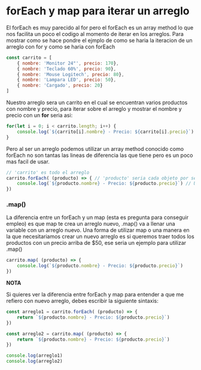 # forEach y map para iterar un arreglo

El forEach es muy parecido al for pero el forEach es un array method lo que nos facilita un poco el codigo al momento de iterar en los arreglos. Para mostrar como se hace pondre el ejmplo de como se haria la iteracion de un arreglo con for y como se haria con forEach

```Javascript
const carrito = [
    { nombre: 'Monitor 24"', precio: 170},
    { nombre: 'Teclado 60%', precio: 90},
    { nombre: 'Mouse Logitech', precio: 80},
    { nombre: 'Lampara LED', precio: 50},
    { nombre: 'Cargado', precio: 20}
]
```

Nuestro arreglo sera un carrito en el cual se encuentran varios productos con nombre y precio, para iterar sobre el arreglo y mostrar el nombre y precio con un **for** seria asi:

```Javascript
for(let i = 0; i < carrito.length; i++) {
    console.log(`${carrito[i].nombre} - Precio: ${carrito[i].precio}`)
}
```

Pero al ser un arreglo podemos utilizar un array method conocido como forEach no son tantas las lineas de diferencia las que tiene pero es un poco mas facil de usar.

```Javascript
// 'carrito' es todo el arreglo
carrito.forEach( (producto) => { // 'producto' seria cada objeto por separado
    console.log(`${producto.nombre} - Precio: ${producto.precio}`) // Usar producto.nombre seria como tener carrito[i].nombre
})
```

### .map()

La diferencia entre un forEach y un map (esta es pregunta para conseguir empleo) es que map te crea un arreglo nuevo, .map() va a llenar una variable con un arreglo nuevo. Una forma de utilizar map o una manera en la que necesitariamos crear un nuevo arreglo es si queremos traer todos los productos con un precio arriba de $50, ese seria un ejemplo para utilizar .map()

```Javascript
carrito.map( (producto) => {
    console.log(`${producto.nombre} - Precio: ${producto.precio}`)
})
```

**NOTA**

Si quieres ver la diferencia entre forEach y map para entender a que me refiero con nuevo arreglo, debes escribir la siguiente sintaxis:

```Javascript
const arreglo1 = carrito.forEach( (producto) => {
    return `${producto.nombre} - Precio: ${producto.precio}`)
})

const arreglo2 = carrito.map( (producto) => {
    return `${producto.nombre} - Precio: ${producto.precio}`)
})

console.log(arreglo1)
console.log(arreglo2)
```
